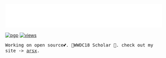 <img src="assets/greetings.svg" alt=":greet:" />

[![pgp](https://img.shields.io/badge/pgp-BF531245D2708044-313131?style=flat&labelColor=545454&color=313131)](https://github.com/aarsxx.gpg)  [![views](https://komarev.com/ghpvc/?username=aarsxx&style=flat&color=313131&label=views&abbreviated=true)](https://github.com/aarsxx)

<samp>Working on open source💕. WWDC18 Scholar 🚀. check out my site -> <a href="https://www.arsx.xyz">arsx</a>.</samp>

<!--![Keybase BTC](https://img.shields.io/keybase/btc/andikaleonardo)-->


